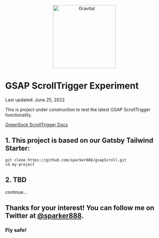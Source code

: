 <p align="center">
  <a href="https://www.gravitaldigital.com/">
    <img alt="Gravital" src="https://res.cloudinary.com/gravital-digital/image/upload/v1654201551/gravital-icon-transparent_gjk8o7.png" width="200" />
  </a>
</p>

# GSAP ScrollTrigger Experiment

Last updated: June 25, 2022

This is project under construction to test the latest GSAP ScrollTrigger functionality.

[GreenSock ScrollTrigger Docs](https://greensock.com/docs/v3/Plugins/ScrollTrigger)

## 1. This project is based on our Gatsby Tailwind Starter:

```
git clone https://github.com/sparker888/gsapScroll.git
cd my-project
```

## 2. TBD

continue...

## Thanks for your interest! You can follow me on Twitter at [@sparker888](https://www.twitter.com/sparker888).

### Fly safe!
